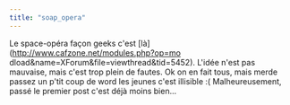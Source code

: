 ```yaml
---
title: "soap_opera"
---
```


Le space-opéra façon geeks c'est [là](http://www.cafzone.net/modules.php?op=mo
dload&name=XForum&file=viewthread&tid=5452). L'idée n'est pas mauvaise, mais
c'est trop plein de fautes. Ok on en fait tous, mais merde passez un p'tit
coup de word les jeunes c'est illisible :( Malheureusement, passé le premier
post c'est déjà moins bien...

